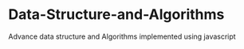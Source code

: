 # Data-Structure-and-Algorithms
Advance data structure and Algorithms  implemented using javascript
